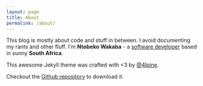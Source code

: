 ```yaml
---
layout: page
title: About
permalink: /about/
---
```


This blog is mostly about code and stuff in between. I avoid documenting my rants and other fluff. I'm **Ntobeko Wakaba** - a [software developer](http://jalia.co.za) based in sunny **South Africa**.

This awesome Jekyll theme was crafted with <3 by [@4lpine](https://twitter.com/4lpine).

Checkout the [Github repository](https://github.com/johnotander/pixyll) to download it.
